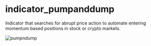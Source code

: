 # indicator_pumpanddump
Indicator that searches for abrupt price action to automate entering momentum based positions in stock or crypto markets. 

![pumpndump](https://user-images.githubusercontent.com/69997475/124511965-4dd3ca80-dda5-11eb-8eb3-f0ba53d2c03f.PNG)
